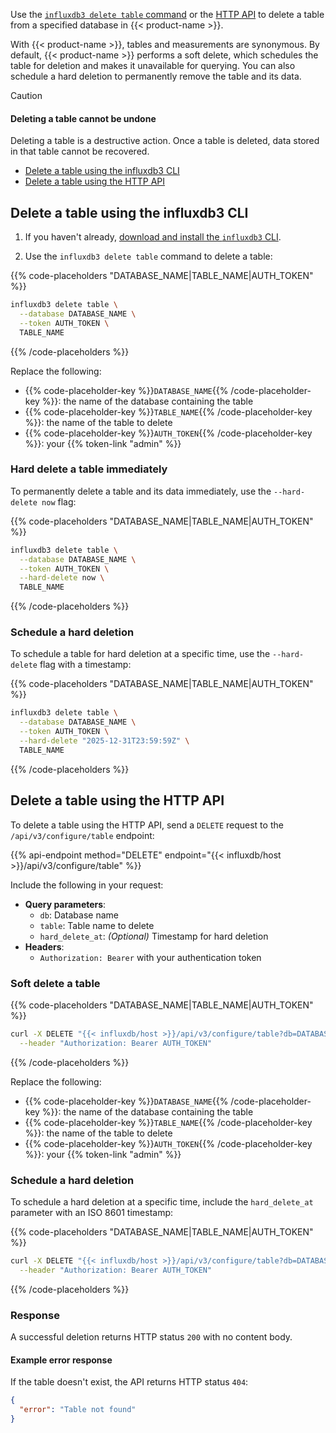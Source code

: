 Use the [`influxdb3 delete table` command](/influxdb3/version/reference/cli/influxdb3/delete/table/)
or the [HTTP API](/influxdb3/version/api/v3/) to delete a table from a specified database in {{< product-name >}}.

With {{< product-name >}}, tables and measurements are synonymous.
By default, {{< product-name >}} performs a soft delete, which schedules the table for deletion and makes it unavailable for querying.
You can also schedule a hard deletion to permanently remove the table and its data.

> [!Caution]
> #### Deleting a table cannot be undone
>
> Deleting a table is a destructive action.
> Once a table is deleted, data stored in that table cannot be recovered.

- [Delete a table using the influxdb3 CLI](#delete-a-table-using-the-influxdb3-cli)
- [Delete a table using the HTTP API](#delete-a-table-using-the-http-api)

## Delete a table using the influxdb3 CLI

1. If you haven't already, [download and install the `influxdb3` CLI](/influxdb3/version/reference/cli/influxdb3/#download-and-install-the-influxdb3-cli).

2. Use the `influxdb3 delete table` command to delete a table:

{{% code-placeholders "DATABASE_NAME|TABLE_NAME|AUTH_TOKEN" %}}
```sh
influxdb3 delete table \
  --database DATABASE_NAME \
  --token AUTH_TOKEN \
  TABLE_NAME
```
{{% /code-placeholders %}}

Replace the following:

- {{% code-placeholder-key %}}`DATABASE_NAME`{{% /code-placeholder-key %}}: the name of the database containing the table
- {{% code-placeholder-key %}}`TABLE_NAME`{{% /code-placeholder-key %}}: the name of the table to delete
- {{% code-placeholder-key %}}`AUTH_TOKEN`{{% /code-placeholder-key %}}: your {{% token-link "admin" %}}

### Hard delete a table immediately

To permanently delete a table and its data immediately, use the `--hard-delete now` flag:

{{% code-placeholders "DATABASE_NAME|TABLE_NAME|AUTH_TOKEN" %}}
```sh
influxdb3 delete table \
  --database DATABASE_NAME \
  --token AUTH_TOKEN \
  --hard-delete now \
  TABLE_NAME
```
{{% /code-placeholders %}}

### Schedule a hard deletion

To schedule a table for hard deletion at a specific time, use the `--hard-delete` flag with a timestamp:

{{% code-placeholders "DATABASE_NAME|TABLE_NAME|AUTH_TOKEN" %}}
```sh
influxdb3 delete table \
  --database DATABASE_NAME \
  --token AUTH_TOKEN \
  --hard-delete "2025-12-31T23:59:59Z" \
  TABLE_NAME
```
{{% /code-placeholders %}}

## Delete a table using the HTTP API

To delete a table using the HTTP API, send a `DELETE` request to the `/api/v3/configure/table` endpoint:

{{% api-endpoint method="DELETE" endpoint="{{< influxdb/host >}}/api/v3/configure/table" %}}

Include the following in your request:

- **Query parameters**:
  - `db`: Database name
  - `table`: Table name to delete
  - `hard_delete_at`: _(Optional)_ Timestamp for hard deletion
- **Headers**: 
  - `Authorization: Bearer` with your authentication token

### Soft delete a table

{{% code-placeholders "DATABASE_NAME|TABLE_NAME|AUTH_TOKEN" %}}
```bash
curl -X DELETE "{{< influxdb/host >}}/api/v3/configure/table?db=DATABASE_NAME&table=TABLE_NAME" \
  --header "Authorization: Bearer AUTH_TOKEN"
```
{{% /code-placeholders %}}

Replace the following:

- {{% code-placeholder-key %}}`DATABASE_NAME`{{% /code-placeholder-key %}}: the name of the database containing the table
- {{% code-placeholder-key %}}`TABLE_NAME`{{% /code-placeholder-key %}}: the name of the table to delete
- {{% code-placeholder-key %}}`AUTH_TOKEN`{{% /code-placeholder-key %}}: your {{% token-link "admin" %}}

### Schedule a hard deletion

To schedule a hard deletion at a specific time, include the `hard_delete_at` parameter with an ISO 8601 timestamp:

{{% code-placeholders "DATABASE_NAME|TABLE_NAME|AUTH_TOKEN" %}}
```bash
curl -X DELETE "{{< influxdb/host >}}/api/v3/configure/table?db=DATABASE_NAME&table=TABLE_NAME&hard_delete_at=2025-12-31T23:59:59Z" \
  --header "Authorization: Bearer AUTH_TOKEN"
```
{{% /code-placeholders %}}

### Response

A successful deletion returns HTTP status `200` with no content body.

#### Example error response

If the table doesn't exist, the API returns HTTP status `404`:

```json
{
  "error": "Table not found"
}
```
